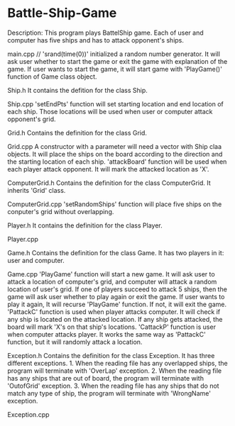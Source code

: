 # Battle-Ship-Game
Description: This program plays BattelShip game. Each of user and computer has five ships and has to attack opponent's ships.


main.cpp
	// 'srand(time(0))' initialized a random number generator.
	It will ask user whether to start the game or exit the game with explanation of the game.
	If user wants to start the game, it will start game with 'PlayGame()' function of Game class object.

Ship.h
	It contains the defition for the class Ship.

Ship.cpp
	'setEndPts' function will set starting location and end location of each ship.
	Those locations will be used when user or computer attack opponent's grid.

Grid.h
	Contains the definition for the class Grid.

Grid.cpp
	A constructor with a parameter will need a vector with Ship claa objects.
	It will place the ships on the board according to the direction and the starting location of each ship.
	'attackBoard' function will be used when each player attack opponent.
	It will mark the attacked location as 'X'.

ComputerGrid.h
	Contains the definition for the class ComputerGrid.
	It inherits 'Grid' class.

ComputerGrid.cpp
	'setRandomShips' function will place five ships on the conputer's grid without overlapping.

Player.h
	It contains the definition for the class Player.

Player.cpp

Game.h
	Contains the definition for the class Game.
	It has two players in it: user and computer.

Game.cpp
	'PlayGame' function will start a new game.
	It will ask user to attack a location of computer's grid, and computer will attack a random location of user's grid.
	If one of players succeed to attack 5 ships, then the game will ask user whether to play again or exit the game.
	If user wants to play it again, It will recurse 'PlayGame' function. If not, it will exit the game.
	'PattackC' function is used when player attacks computer. It will check if any ship is located on the attacked location.
	If any ship gets attacked, the board will mark 'X's on that ship's locations.
	'CattackP' function is user when computer attacks player. It works the same way as 'PattackC' function, but it will randomly attack a location.
	
Exception.h
	Contains the definition for the class Exception.
	It has three different exceptions.
	1. When the reading file has any overlapped ships, the program will terminate with 'OverLap' exception.
	2. When the reading file has any ships that are out of board, the program will terminate with 'OutofGrid' exception.
	3. When the reading file has any ships that do not match any type of ship, the program will terminate with 'WrongName' exception.

Exception.cpp
